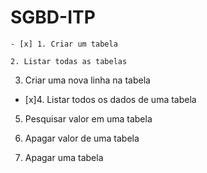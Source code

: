 # SGBD-ITP
```
- [x] 1. Criar um tabela
```
```
2. Listar todas as tabelas
```
3. Criar uma nova linha na tabela
  
- [x]4. Listar todos os dados de uma tabela
  
5. Pesquisar valor em uma tabela

6. Apagar valor de uma tabela

7. Apagar uma tabela
  
